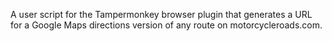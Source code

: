 A user script for the Tampermonkey browser plugin that generates a URL 
for a Google Maps directions version of any route on motorcycleroads.com.